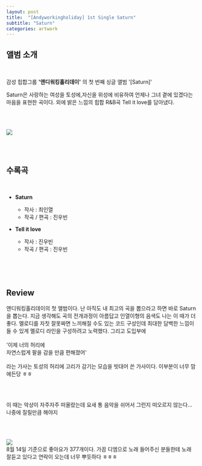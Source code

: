 ```yaml
---
layout: post
title:  "[Andyworkingholiday] 1st Single Saturn"
subtitle: "Saturn"
categories: artwork
---
```


## 앨범 소개 

<br/>

감성 힙합그룹 **'앤디워킹홀리데이'** 의 첫 번째 싱글 앨범 '[Saturn]'

Saturn은 사랑하는 여성을 토성에,자신을 위성에 비유하여 언제나 그녀 곁에 있겠다는 마음을 표현한 곡이다. 외에 밝은 느낌의 힙합 R&B곡 Tell it love를 담아냈다.



<br/>
<br/>


![](https://i.imgur.com/DHWSKFU.jpg)


<br/>
<br/>



## 수록곡 
<br/>

* **Saturn**
  * 작사 : 최인열 
  * 작곡 / 편곡 : 진우빈
  
* **Tell it love**
  * 작사 : 진우빈 
  * 작곡 / 편곡 : 진우빈

<br/>
<br/>
<br/>

## Review

앤디워킹홀리데이의 첫 앨범이다. 난 아직도 내 최고의 곡을 뽑으라고 하면 바로 Saturn을 뽑는다. 지금 생각해도 곡의 전개과정이 아름답고 인열이형의 음색도 나는 이 때가 더 좋다. 멜로디를 자칫 잘못짜면 느끼해질 수도 있는 코드 구성인데 최대한 담백한 느낌이 들 수 있게 멜로디 라인을 구성하려고 노력했다. 그리고 도입부에 
<br/>
<br/>
'이제 너의 허리에<br/>
자연스럽게 팔을 감을 만큼 편해졌어'<br/>
<br/>라는 가사는 토성의 허리에 고리가 감기는 모습을 빗대어 쓴 가사이다. 이부분이 너무 맘에든당 ㅎㅎ

<br/>
<br/>

 이 때는 악상이 자주자주 떠올랐는데 요새 통 음악을 쉬어서 그런지 떠오르지 않는다... 나중에 질릴만큼 해야지

 <br/>
<br/>

![](https://i.imgur.com/jpC7SgN.png)
 <br/>
8월 14일 기준으로 좋아요가 377개이다. 가끔 디엠으로 노래 들어주신 분들한테 노래 잘듣고 있다고 연락이 오는데 너무 뿌듯하다 ㅎㅎㅎ
